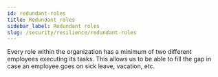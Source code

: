 ```yaml
---
id: redundant-roles
title: Redundant roles
sidebar_label: Redundant roles
slug: /security/resilience/redundant-roles
---
```


Every role within the organization has a minimum of two different employees executing its tasks.
This allows us to be able to fill the gap in case an employee goes on sick leave, vacation, etc.
